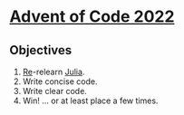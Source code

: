 # [Advent of Code 2022](https://adventofcode.com/2022/)

## Objectives
1. [Re](https://github.com/schmrlng/advent-of-code-2021)-relearn [Julia](https://julialang.org/).
2. Write concise code.
3. Write clear code.
4. Win! ... or at least place a few times.

